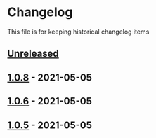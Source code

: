 # Changelog

This file is for keeping historical changelog items

## [Unreleased]

## [1.0.8] - 2021-05-05

## [1.0.6] - 2021-05-05

## [1.0.5] - 2021-05-05

[Unreleased]: https://github.com/huseyinbabal/git-flow-gh-actions/compare/1.0.8...HEAD

[1.0.8]: https://github.com/huseyinbabal/git-flow-gh-actions/compare/1.0.6...1.0.8

[1.0.6]: https://github.com/huseyinbabal/git-flow-gh-actions/compare/1.0.5...1.0.6

[1.0.5]: https://github.com/huseyinbabal/git-flow-gh-actions/compare/289d4d3ab5d970dac784b59e2901918519b04c78...1.0.5
